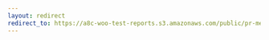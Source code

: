 ```yaml
---
layout: redirect
redirect_to: https://a8c-woo-test-reports.s3.amazonaws.com/public/pr-merge/37689/e2e/index.html
---
```

